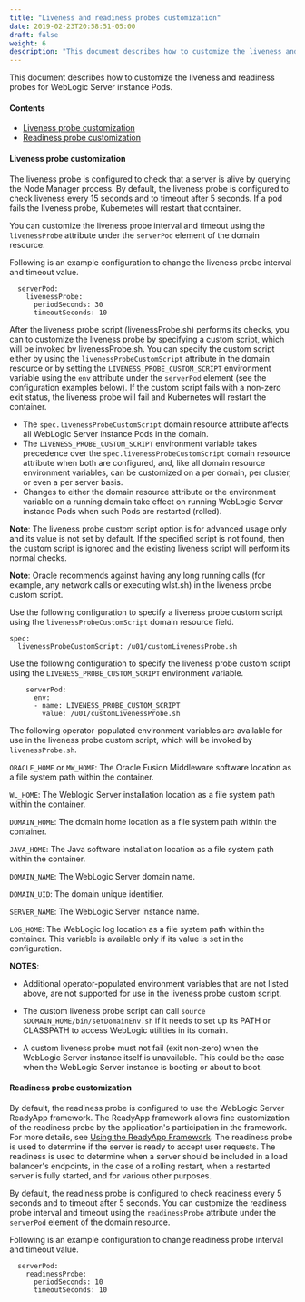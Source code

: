 ```yaml
---
title: "Liveness and readiness probes customization"
date: 2019-02-23T20:58:51-05:00
draft: false
weight: 6
description: "This document describes how to customize the liveness and readiness probes for WebLogic Server instance Pods."
---
```


This document describes how to customize the liveness and readiness probes for WebLogic Server instance Pods.

#### Contents

* [Liveness probe customization](#liveness-probe-customization)
* [Readiness probe customization](#readiness-probe-customization)

#### Liveness probe customization

The liveness probe is configured to check that a server is alive by querying the Node Manager process.  By default, the liveness probe is configured to check liveness every 15 seconds and to timeout after 5 seconds.  If a pod fails the liveness probe, Kubernetes will restart that container. 

You can customize the liveness probe interval and timeout using the `livenessProbe` attribute under the `serverPod` element of the domain resource. 

Following is an example configuration to change the liveness probe interval and timeout value.
```
  serverPod:
    livenessProbe:
      periodSeconds: 30
      timeoutSeconds: 10
```

After the liveness probe script (livenessProbe.sh) performs its checks, you can to customize the liveness probe by specifying a custom script, which will be invoked by livenessProbe.sh. You can specify the custom script either by using the `livenessProbeCustomScript` attribute in the domain resource or by setting the `LIVENESS_PROBE_CUSTOM_SCRIPT` environment variable using the `env` attribute under the `serverPod` element (see the configuration examples below). If the custom script fails with a non-zero exit status, the liveness probe will fail and Kubernetes will restart the container.


* The `spec.livenessProbeCustomScript` domain resource attribute affects all WebLogic Server instance Pods in the domain.
* The `LIVENESS_PROBE_CUSTOM_SCRIPT` environment variable takes precedence over the `spec.livenessProbeCustomScript` domain resource attribute when both are configured, and, like all domain resource environment variables, can be customized on a per domain, per cluster, or even a per server basis.
* Changes to either the domain resource attribute or the environment variable on a running domain take effect on running WebLogic Server instance Pods when such Pods are restarted (rolled).

**Note**: The liveness probe custom script option is for advanced usage only and its value is not set by default. If the specified script is not found, then the custom script is ignored and the existing liveness script will perform its normal checks.

**Note**: Oracle recommends against having any long running calls (for example, any network calls or executing wlst.sh) in the liveness probe custom script.

Use the following configuration to specify a liveness probe custom script using the `livenessProbeCustomScript` domain resource field.
```
spec:
  livenessProbeCustomScript: /u01/customLivenessProbe.sh
```

Use the following configuration to specify the liveness probe custom script using the `LIVENESS_PROBE_CUSTOM_SCRIPT` environment variable.
```
    serverPod:
      env:
      - name: LIVENESS_PROBE_CUSTOM_SCRIPT
        value: /u01/customLivenessProbe.sh
```

The following operator-populated environment variables are available for use in the liveness probe custom script, which will be invoked by `livenessProbe.sh`.

`ORACLE_HOME` or `MW_HOME`: The Oracle Fusion Middleware software location as a file system path within the container.

`WL_HOME`: The Weblogic Server installation location as a file system path within the container. 

`DOMAIN_HOME`: The domain home location as a file system path within the container.

`JAVA_HOME`: The Java software installation location as a file system path within the container.

`DOMAIN_NAME`: The WebLogic Server domain name.

`DOMAIN_UID`: The domain unique identifier.

`SERVER_NAME`: The WebLogic Server instance name.

`LOG_HOME`: The WebLogic log location as a file system path within the container. This variable is available only if its value is set in the configuration.

**NOTES**:

* Additional operator-populated environment variables that are not listed above, are not supported for use in the liveness probe custom script.

* The custom liveness probe script can call `source $DOMAIN_HOME/bin/setDomainEnv.sh` if it needs to set up its PATH or CLASSPATH to access WebLogic utilities in its domain.

* A custom liveness probe must not fail (exit non-zero) when the WebLogic Server instance itself is unavailable. This could be the case when the WebLogic Server instance is booting or about to boot.

#### Readiness probe customization

By default, the readiness probe is configured to use the WebLogic Server ReadyApp framework. The ReadyApp framework allows fine customization of the readiness probe by the application's participation in the framework. For more details, see [Using the ReadyApp Framework](https://docs.oracle.com/en/middleware/fusion-middleware/weblogic-server/12.2.1.4/depgd/managing.html#GUID-C98443B1-D368-4CA4-A7A4-97B86FFD3C28). The readiness probe is used to determine if the server is ready to accept user requests. The readiness is used to determine when a server should be included in a load balancer's endpoints, in the case of a rolling restart, when a restarted server is fully started, and for various other purposes.

By default, the readiness probe is configured to check readiness every 5 seconds and to timeout after 5 seconds. You can customize the readiness probe interval and timeout using the `readinessProbe` attribute under the `serverPod` element of the domain resource.

Following is an example configuration to change readiness probe interval and timeout value.
```
  serverPod:
    readinessProbe:
      periodSeconds: 10
      timeoutSeconds: 10
```
